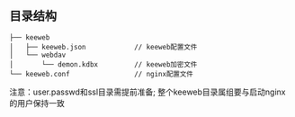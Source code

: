 ## 目录结构
```
├── keeweb
│   ├── keeweb.json            // keeweb配置文件
│   └── webdav
│       └── demon.kdbx         // keeweb加密文件
└── keeweb.conf                // nginx配置文件
```

注意：user.passwd和ssl目录需提前准备; 整个keeweb目录属组要与启动nginx的用户保持一致
